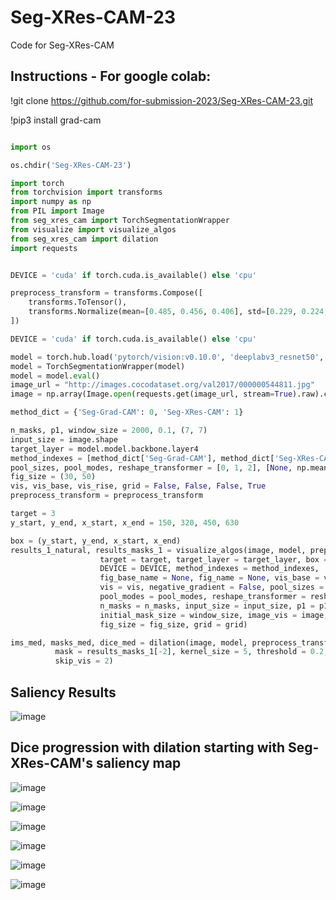# Seg-XRes-CAM-23

Code for Seg-XRes-CAM

## Instructions - For google colab:

!git clone https://github.com/for-submission-2023/Seg-XRes-CAM-23.git

!pip3 install grad-cam

```python

import os

os.chdir('Seg-XRes-CAM-23')

import torch
from torchvision import transforms
import numpy as np
from PIL import Image
from seg_xres_cam import TorchSegmentationWrapper
from visualize import visualize_algos
from seg_xres_cam import dilation
import requests


DEVICE = 'cuda' if torch.cuda.is_available() else 'cpu'

preprocess_transform = transforms.Compose([
    transforms.ToTensor(),
    transforms.Normalize(mean=[0.485, 0.456, 0.406], std=[0.229, 0.224, 0.225]),
])

DEVICE = 'cuda' if torch.cuda.is_available() else 'cpu'

model = torch.hub.load('pytorch/vision:v0.10.0', 'deeplabv3_resnet50', pretrained=True).to(DEVICE)
model = TorchSegmentationWrapper(model)
model = model.eval()
image_url = "http://images.cocodataset.org/val2017/000000544811.jpg"
image = np.array(Image.open(requests.get(image_url, stream=True).raw).convert("RGB"))

method_dict = {'Seg-Grad-CAM': 0, 'Seg-XRes-CAM': 1}

n_masks, p1, window_size = 2000, 0.1, (7, 7)
input_size = image.shape
target_layer = model.model.backbone.layer4
method_indexes = [method_dict['Seg-Grad-CAM'], method_dict['Seg-XRes-CAM'], method_dict['Seg-XRes-CAM']]
pool_sizes, pool_modes, reshape_transformer = [0, 1, 2], [None, np.mean, np.mean], False
fig_size = (30, 50)
vis, vis_base, vis_rise, grid = False, False, False, True
preprocess_transform = preprocess_transform

target = 3
y_start, y_end, x_start, x_end = 150, 320, 450, 630

box = (y_start, y_end, x_start, x_end)
results_1_natural, results_masks_1 = visualize_algos(image, model, preprocess_transform = preprocess_transform,
                    target = target, target_layer = target_layer, box = box, 
                    DEVICE = DEVICE, method_indexes = method_indexes, 
                    fig_base_name = None, fig_name = None, vis_base = vis_base, 
                    vis = vis, negative_gradient = False, pool_sizes = pool_sizes, 
                    pool_modes = pool_modes, reshape_transformer = reshape_transformer, 
                    n_masks = n_masks, input_size = input_size, p1 = p1, 
                    initial_mask_size = window_size, image_vis = image, vis_rise = vis_rise, 
                    fig_size = fig_size, grid = grid)

ims_med, masks_med, dice_med = dilation(image, model, preprocess_transform, target = target, box = box, DEVICE = DEVICE,
          mask = results_masks_1[-2], kernel_size = 5, threshold = 0.2, iterations = 10, original_prediction = results_1_natural[1],
          skip_vis = 2)
```  

## Saliency Results

![image](https://user-images.githubusercontent.com/127871419/226063304-87789063-5ea6-412b-83cc-ac11b95a02f9.png)

## Dice progression with dilation starting with Seg-XRes-CAM's saliency map

![image](https://user-images.githubusercontent.com/127871419/226063330-7ce1d45f-7e70-44ee-a28a-8d8d7fd7b647.png)

![image](https://user-images.githubusercontent.com/127871419/226063430-3a784bdf-f9c8-4c47-90f1-746c7fedc0bb.png)

![image](https://user-images.githubusercontent.com/127871419/226063469-f19fdb5d-d38e-4ed6-a327-34f8db9c405c.png)

![image](https://user-images.githubusercontent.com/127871419/226063477-5d25cb03-ce16-402a-a7df-80d144204b85.png)

![image](https://user-images.githubusercontent.com/127871419/226063488-b0532e48-409b-44d0-95e9-d0ec6fcce67e.png)

![image](https://user-images.githubusercontent.com/127871419/226063505-29b9924b-8ac3-4eae-a4ef-73253508f66d.png)





